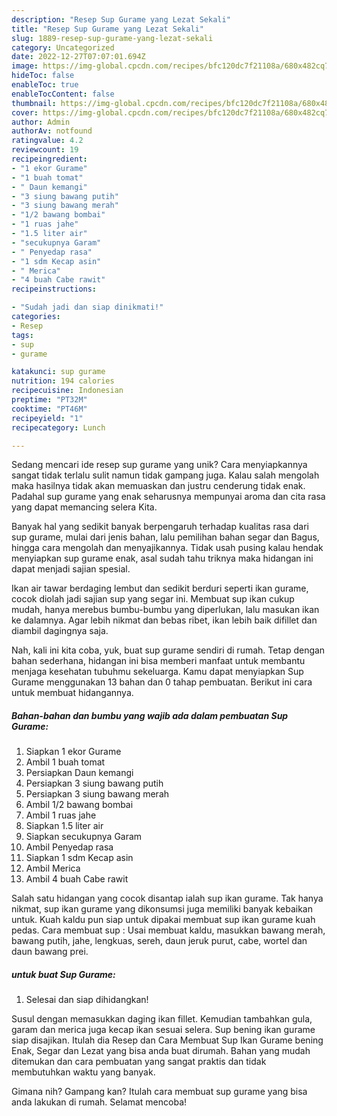 ```yaml
---
description: "Resep Sup Gurame yang Lezat Sekali"
title: "Resep Sup Gurame yang Lezat Sekali"
slug: 1889-resep-sup-gurame-yang-lezat-sekali
category: Uncategorized
date: 2022-12-27T07:07:01.694Z
image: https://img-global.cpcdn.com/recipes/bfc120dc7f21108a/680x482cq70/sup-gurame-foto-resep-utama.jpg
hideToc: false
enableToc: true
enableTocContent: false
thumbnail: https://img-global.cpcdn.com/recipes/bfc120dc7f21108a/680x482cq70/sup-gurame-foto-resep-utama.jpg
cover: https://img-global.cpcdn.com/recipes/bfc120dc7f21108a/680x482cq70/sup-gurame-foto-resep-utama.jpg
author: Admin
authorAv: notfound
ratingvalue: 4.2
reviewcount: 19
recipeingredient:
- "1 ekor Gurame"
- "1 buah tomat"
- " Daun kemangi"
- "3 siung bawang putih"
- "3 siung bawang merah"
- "1/2 bawang bombai"
- "1 ruas jahe"
- "1.5 liter air"
- "secukupnya Garam"
- " Penyedap rasa"
- "1 sdm Kecap asin"
- " Merica"
- "4 buah Cabe rawit"
recipeinstructions:

- "Sudah jadi dan siap dinikmati!"
categories:
- Resep
tags:
- sup
- gurame

katakunci: sup gurame 
nutrition: 194 calories
recipecuisine: Indonesian
preptime: "PT32M"
cooktime: "PT46M"
recipeyield: "1"
recipecategory: Lunch

---
```





Sedang mencari ide resep sup gurame yang unik? Cara menyiapkannya sangat tidak terlalu sulit namun tidak gampang juga. Kalau salah mengolah maka hasilnya tidak akan memuaskan dan justru cenderung tidak enak. Padahal sup gurame yang enak seharusnya mempunyai aroma dan cita rasa yang dapat memancing selera Kita.





Banyak hal yang sedikit banyak berpengaruh terhadap kualitas rasa dari sup gurame, mulai dari jenis bahan, lalu pemilihan bahan segar dan Bagus, hingga cara mengolah dan menyajikannya. Tidak usah pusing kalau hendak menyiapkan sup gurame enak,      asal sudah tahu triknya maka hidangan ini dapat menjadi sajian spesial.














Ikan air tawar berdaging lembut dan sedikit berduri seperti ikan gurame, cocok diolah jadi sajian sup yang segar ini. Membuat sup ikan cukup mudah, hanya merebus bumbu-bumbu yang diperlukan, lalu masukan ikan ke dalamnya. Agar lebih nikmat dan bebas ribet, ikan lebih baik difillet dan diambil dagingnya saja.






Nah, kali ini kita coba, yuk, buat sup gurame sendiri di rumah. Tetap dengan bahan sederhana, hidangan ini bisa memberi manfaat untuk membantu menjaga kesehatan tubuhmu sekeluarga. Kamu dapat menyiapkan Sup Gurame menggunakan 13 bahan dan 0 tahap pembuatan. Berikut ini cara untuk membuat hidangannya.

<!--inarticleads1-->

##### Bahan-bahan dan bumbu yang wajib ada dalam pembuatan Sup Gurame:

1. Siapkan 1 ekor Gurame
1. Ambil 1 buah tomat
1. Persiapkan  Daun kemangi
1. Persiapkan 3 siung bawang putih
1. Persiapkan 3 siung bawang merah
1. Ambil 1/2 bawang bombai
1. Ambil 1 ruas jahe
1. Siapkan 1.5 liter air
1. Siapkan secukupnya Garam
1. Ambil  Penyedap rasa
1. Siapkan 1 sdm Kecap asin
1. Ambil  Merica
1. Ambil 4 buah Cabe rawit


Salah satu hidangan yang cocok disantap ialah sup ikan gurame. Tak hanya nikmat, sup ikan gurame yang dikonsumsi juga memiliki banyak kebaikan untuk. Kuah kaldu pun siap untuk dipakai membuat sup ikan gurame kuah pedas. Cara membuat sup : Usai membuat kaldu, masukkan bawang merah, bawang putih, jahe, lengkuas, sereh, daun jeruk purut, cabe, wortel dan daun bawang prei. 

<!--inarticleads2-->

#####  untuk buat Sup Gurame:


1. Selesai dan siap dihidangkan!

Susul dengan memasukkan daging ikan fillet. Kemudian tambahkan gula, garam dan merica juga kecap ikan sesuai selera. Sup bening ikan gurame siap disajikan. Itulah dia Resep dan Cara Membuat Sup Ikan Gurame bening Enak, Segar dan Lezat yang bisa anda buat dirumah. Bahan yang mudah ditemukan dan cara pembuatan yang sangat praktis dan tidak membutuhkan waktu yang banyak. 

Gimana nih? Gampang kan? Itulah cara membuat sup gurame yang bisa anda lakukan di rumah. Selamat mencoba!

